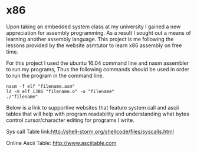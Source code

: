 # x86
Upon taking an embedded system class at my university I gained a new appreciation for assembly programming. As a result I sought out a means of learning another assembly language. This project is me following the lessons provided by the website asmtutor to learn x86 assembly on free time.

For this project I used the ubuntu 16.04 command line and nasm assembler to run my programs, Thus the following commands should be used in order to run the program in the command line.
	
	nasm -f elf "filename.asm" 
	ld -m elf_i386 "filename.o" -o "filename"
	./"filename" 

Below is a link to supportive websites that feature system call and ascii tables that will help with program readability and understanding what bytes control cursor/character editing for programs I write.  

Sys call Table link:http://shell-storm.org/shellcode/files/syscalls.html

Online Ascii Table: http://www.asciitable.com
